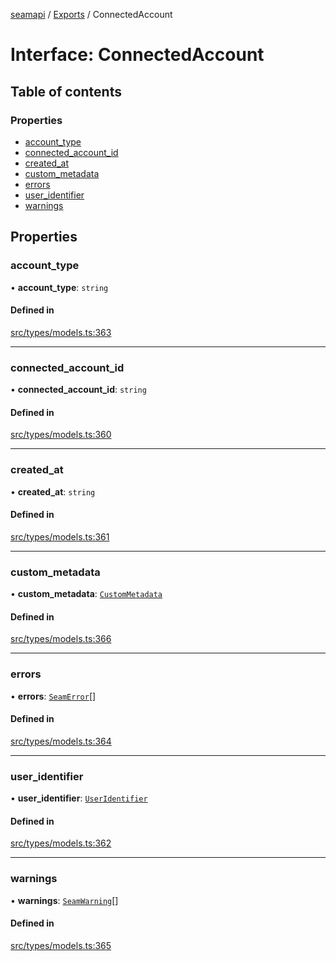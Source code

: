 [seamapi](../README.md) / [Exports](../modules.md) / ConnectedAccount

# Interface: ConnectedAccount

## Table of contents

### Properties

- [account\_type](ConnectedAccount.md#account_type)
- [connected\_account\_id](ConnectedAccount.md#connected_account_id)
- [created\_at](ConnectedAccount.md#created_at)
- [custom\_metadata](ConnectedAccount.md#custom_metadata)
- [errors](ConnectedAccount.md#errors)
- [user\_identifier](ConnectedAccount.md#user_identifier)
- [warnings](ConnectedAccount.md#warnings)

## Properties

### account\_type

• **account\_type**: `string`

#### Defined in

[src/types/models.ts:363](https://github.com/seamapi/javascript/blob/main/src/types/models.ts#L363)

___

### connected\_account\_id

• **connected\_account\_id**: `string`

#### Defined in

[src/types/models.ts:360](https://github.com/seamapi/javascript/blob/main/src/types/models.ts#L360)

___

### created\_at

• **created\_at**: `string`

#### Defined in

[src/types/models.ts:361](https://github.com/seamapi/javascript/blob/main/src/types/models.ts#L361)

___

### custom\_metadata

• **custom\_metadata**: [`CustomMetadata`](../modules.md#custommetadata)

#### Defined in

[src/types/models.ts:366](https://github.com/seamapi/javascript/blob/main/src/types/models.ts#L366)

___

### errors

• **errors**: [`SeamError`](SeamError.md)[]

#### Defined in

[src/types/models.ts:364](https://github.com/seamapi/javascript/blob/main/src/types/models.ts#L364)

___

### user\_identifier

• **user\_identifier**: [`UserIdentifier`](UserIdentifier.md)

#### Defined in

[src/types/models.ts:362](https://github.com/seamapi/javascript/blob/main/src/types/models.ts#L362)

___

### warnings

• **warnings**: [`SeamWarning`](SeamWarning.md)[]

#### Defined in

[src/types/models.ts:365](https://github.com/seamapi/javascript/blob/main/src/types/models.ts#L365)
